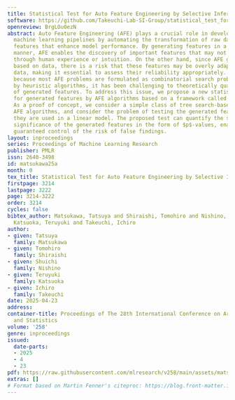 ```yaml
---
title: Statistical Test for Auto Feature Engineering by Selective Inference
software: https://github.com/Takeuchi-Lab-SI-Group/statistical_test_for_auto_feature_engineering
openreview: BrgLOu0ezN
abstract: Auto Feature Engineering (AFE) plays a crucial role in developing practical
  machine learning pipelines by automating the transformation of raw data into meaningful
  features that enhance model performance. By generating features in a data-driven
  manner, AFE enables the discovery of important features that may not be apparent
  through human experience or intuition. On the other hand, since AFE generates features
  based on data, there is a risk that these features may be overly adapted to the
  data, making it essential to assess their reliability appropriately. Unfortunately,
  because most AFE problems are formulated as combinatorial search problems and solved
  by heuristic algorithms, it has been challenging to theoretically quantify the reliability
  of generated features. To address this issue, we propose a new statistical test
  for generated features by AFE algorithms based on a framework called selective inference.
  As a proof of concept, we consider a simple class of tree search-based heuristic
  AFE algorithms, and consider the problem of testing the generated features when
  they are used in a linear model. The proposed test can quantify the statistical
  significance of the generated features in the form of $p$-values, enabling theoretically
  guaranteed control of the risk of false findings.
layout: inproceedings
series: Proceedings of Machine Learning Research
publisher: PMLR
issn: 2640-3498
id: matsukawa25a
month: 0
tex_title: Statistical Test for Auto Feature Engineering by Selective Inference
firstpage: 3214
lastpage: 3222
page: 3214-3222
order: 3214
cycles: false
bibtex_author: Matsukawa, Tatsuya and Shiraishi, Tomohiro and Nishino, Shuichi and
  Katsuoka, Teruyuki and Takeuchi, Ichiro
author:
- given: Tatsuya
  family: Matsukawa
- given: Tomohiro
  family: Shiraishi
- given: Shuichi
  family: Nishino
- given: Teruyuki
  family: Katsuoka
- given: Ichiro
  family: Takeuchi
date: 2025-04-23
address:
container-title: Proceedings of The 28th International Conference on Artificial Intelligence
  and Statistics
volume: '258'
genre: inproceedings
issued:
  date-parts:
  - 2025
  - 4
  - 23
pdf: https://raw.githubusercontent.com/mlresearch/v258/main/assets/matsukawa25a/matsukawa25a.pdf
extras: []
# Format based on Martin Fenner's citeproc: https://blog.front-matter.io/posts/citeproc-yaml-for-bibliographies/
---
```

